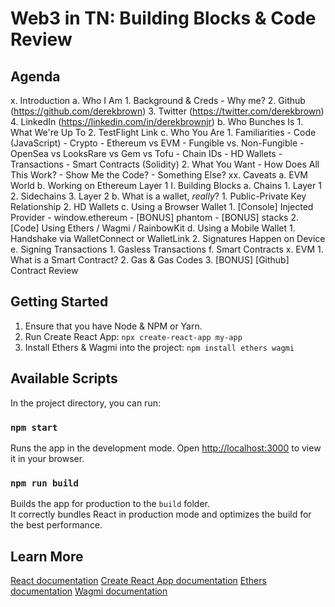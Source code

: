 # Web3 in TN: Building Blocks & Code Review

## Agenda
x. Introduction
  a. Who I Am
    1. Background & Creds - Why me?
    2. Github (https://github.com/derekbrown)
    3. Twitter (https://twitter.com/derekbrown)
    4. LinkedIn (https://linkedin.com/in/derekbrownjr)
  b. Who Bunches Is
    1. What We're Up To
    2. TestFlight Link
  c. Who You Are
    1. Familiarities
      - Code (JavaScript)
      - Crypto
      - Ethereum vs EVM
      - Fungible vs. Non-Fungible
      - OpenSea vs LooksRare vs Gem vs Tofu
      - Chain IDs
      - HD Wallets
      - Transactions
      - Smart Contracts (Solidity)
    2. What You Want
      - How Does All This Work?
      - Show Me the Code?
      - Something Else?
xx. Caveats
  a. EVM World
  b. Working on Ethereum Layer 1
I. Building Blocks
  a. Chains
    1. Layer 1
    2. Sidechains
    3. Layer 2
  b. What is a wallet, *really*?
    1. Public-Private Key Relationship
    2. HD Wallets
  c. Using a Browser Wallet
    1. [Console] Injected Provider
      - window.ethereum
      - [BONUS] phantom
      - [BONUS] stacks
    2. [Code] Using Ethers / Wagmi / RainbowKit
  d. Using a Mobile Wallet
    1. Handshake via WalletConnect or WalletLink
    2. Signatures Happen on Device
  e. Signing Transactions
    1. Gasless Transactions
  f. Smart Contracts
    x. EVM
    1. What is a Smart Contract?
    2. Gas & Gas Codes
    3. [BONUS] [Github] Contract Review

## Getting Started
1. Ensure that you have Node & NPM or Yarn.
2. Run Create React App: `npx create-react-app my-app`
3. Install Ethers & Wagmi into the project: `npm install ethers wagmi`

## Available Scripts

In the project directory, you can run:

### `npm start`
Runs the app in the development mode.
Open [http://localhost:3000](http://localhost:3000) to view it in your browser.

### `npm run build`
Builds the app for production to the `build` folder.\
It correctly bundles React in production mode and optimizes the build for the best performance.

## Learn More

[React documentation](https://reactjs.org/)
[Create React App documentation](https://facebook.github.io/create-react-app/docs/getting-started)
[Ethers documentation](https://docs.ethers.io/v5/)
[Wagmi documentation](https://wagmi.sh/docs/)